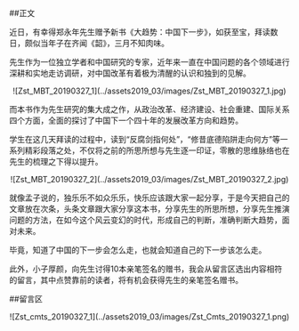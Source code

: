 ##正文

近日，有幸得郑永年先生赠予新书《大趋势：中国下一步》，如获至宝，拜读数日，颇似当年子在齐闻《韶》，三月不知肉味。

先生作为一位独立学者和中国研究的专家，近年来一直在中国问题的各个领域进行深耕和实地走访调研，对中国改革有着极为清醒的认识和独到的见解。

 <div align="center">![Zst_MBT_20190327_1](../assets2019_03/images/Zst_MBT_20190327_1.jpg)</div>

而本书作为先生研究的集大成之作，从政治改革、经济建设、社会重建、国际关系四个方面，全面的探讨了中国下一个四十年的发展改革方向和趋势。

学生在这几天拜读的过程中，读到“反腐剑指何处”，“修昔底德陷阱走向何方”等一系列精彩段落之处，不仅将之前的所思所想与先生逐一印证，零散的思维脉络也在先生的梳理之下得以提升。

 <div align="center">![Zst_MBT_20190327_2](../assets2019_03/images/Zst_MBT_20190327_2.jpg)</div>

就像孟子说的，独乐乐不如众乐乐，快乐应该跟大家一起分享，于是今天把自己的文章放在次条，头条文章跟大家分享这本书，分享先生的所思所想，分享先生推演问题的方法，在如今这个风云变幻的时代，形成自己的判断，准确判断大趋势，面对未来。

毕竟，知道了中国的下一步会怎么走，也就会知道自己的下一步该怎么走。

此外，小子厚颜，向先生讨得10本亲笔签名的赠书，我会从留言区选出内容相符的留言，其中点赞靠前的读者，将有机会获得先生的亲笔签名赠书。

##留言区
 <div align="center">![Zst_cmts_20190327_1](../assets2019_03/images/Zst_Cmts_20190327_1.png)</div>